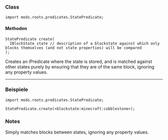 
### Class

```zenscript
import mods.roots.predicates.StatePredicate;
```

#### Methoden

```zenscript
StatePredicate create(
  IBlockState state // description of a blockstate against which only blocks themselves (and not state properties) will be compared
);
```

Creates an IPredicate where the state is stored, and is matched against other states purely by ensuring that they are of the same block, ignoring any property values.

---


### Beispiele

```zenscript
import mods.roots.predicates.StatePredicate;

StatePredicate.create(<blockstate:minecraft:cobblestone>);
```

### Notes

Simply matches blocks between states, ignoring any property values.
